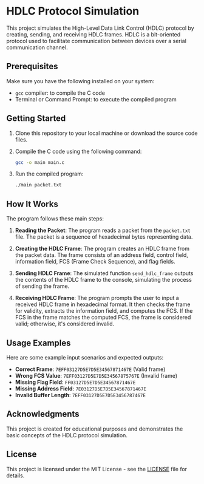 # HDLC Protocol Simulation

This project simulates the High-Level Data Link Control (HDLC) protocol by creating, sending, and receiving HDLC frames. HDLC is a bit-oriented protocol used to facilitate communication between devices over a serial communication channel.

## Prerequisites

Make sure you have the following installed on your system:

- `gcc` compiler: to compile the C code
- Terminal or Command Prompt: to execute the compiled program

## Getting Started

1. Clone this repository to your local machine or download the source code files.

2. Compile the C code using the following command:

    ```sh
    gcc -o main main.c
    ```

3. Run the compiled program:

    ```sh
    ./main packet.txt
    ```

## How It Works

The program follows these main steps:

1. **Reading the Packet**: The program reads a packet from the `packet.txt` file. The packet is a sequence of hexadecimal bytes representing data.

2. **Creating the HDLC Frame**: The program creates an HDLC frame from the packet data. The frame consists of an address field, control field, information field, FCS (Frame Check Sequence), and flag fields.

3. **Sending HDLC Frame**: The simulated function `send_hdlc_frame` outputs the contents of the HDLC frame to the console, simulating the process of sending the frame.

4. **Receiving HDLC Frame**: The program prompts the user to input a received HDLC frame in hexadecimal format. It then checks the frame for validity, extracts the information field, and computes the FCS. If the FCS in the frame matches the computed FCS, the frame is considered valid; otherwise, it's considered invalid.

## Usage Examples

Here are some example input scenarios and expected outputs:

- **Correct Frame**: `7EFF03127D5E7D5E34567871467E` (Valid frame)
- **Wrong FCS Value**: `7EFF03127D5E7D5E34567875767E` (Invalid frame)
- **Missing Flag Field**: `FF03127D5E7D5E34567871467E`
- **Missing Address Field**: `7E03127D5E7D5E34567871467E`
- **Invalid Buffer Length**: `7EFF03127D5E7D5E3456787467E`

## Acknowledgments

This project is created for educational purposes and demonstrates the basic concepts of the HDLC protocol simulation.

## License

This project is licensed under the MIT License - see the [LICENSE](LICENSE) file for details.
